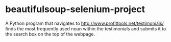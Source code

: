 # beautifulsoup-selenium-project
A Python program that navigates to http://www.profittools.net/testimonials/ finds the most frequently used noun within the testimonials and submits it to the search box on the top of the webpage.
